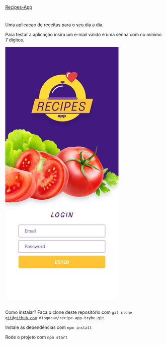 #
[Recipes-App](https://recipes-app-beta-jet.vercel.app/)
#

Uma aplicacao de receitas para o seu dia a dia.

Para testar a aplicação insira um e-mail válido e uma senha com no mínimo 7 digitos.

![Screenshot](./public/login.jpg)

##
Como instalar?
Faça o clone deste repositório com <code>git clone git@github.com:diogocav/recipe-app-trybe.git</code>


Instale as dependências com <code>npm install</code>

Rode o projeto com <code>npm start</code>
